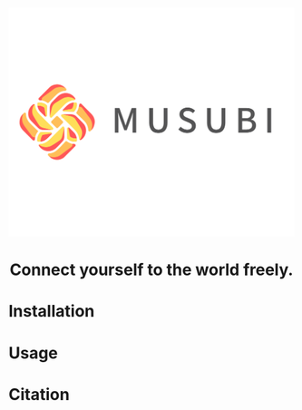 <p align="center">
    <br>
    <img src="imgs\FullLogo_Transparent.png" width="600"/>
    <br>
</p>

<h1 align="center">Connect yourself to the world freely.</h1>

# Installation

# Usage

# Citation